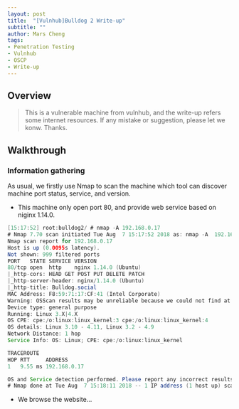 ```yaml
---
layout: post
title:  "[Vulnhub]Bulldog 2 Write-up"
subtitle: ""
author: Mars Cheng
tags: 
- Penetration Testing
- Vulnhub
- OSCP
- Write-up
---
```

## Overview

>This is a vulnerable machine from vulnhub, and the write-up refers some internet resources. If any 
mistake or suggestion, please let we konw. Thanks.


## Walkthrough

### Information gathering
As usual, we firstly use Nmap to scan the machine which tool can discover machine port status, service, and version. 
* This machine only open port 80, and provide web service based on niginx 1.14.0.    


```java
[15:17:52] root:bulldog2/ # nmap -A 192.168.0.17 
# Nmap 7.70 scan initiated Tue Aug  7 15:17:52 2018 as: nmap -A  192.168.0.17 
Nmap scan report for 192.168.0.17
Host is up (0.0095s latency).
Not shown: 999 filtered ports
PORT   STATE SERVICE VERSION
80/tcp open  http    nginx 1.14.0 (Ubuntu)
|_http-cors: HEAD GET POST PUT DELETE PATCH
|_http-server-header: nginx/1.14.0 (Ubuntu)
|_http-title: Bulldog.social
MAC Address: F8:59:71:17:CF:41 (Intel Corporate)
Warning: OSScan results may be unreliable because we could not find at least 1 open and 1 closed port
Device type: general purpose
Running: Linux 3.X|4.X
OS CPE: cpe:/o:linux:linux_kernel:3 cpe:/o:linux:linux_kernel:4
OS details: Linux 3.10 - 4.11, Linux 3.2 - 4.9
Network Distance: 1 hop
Service Info: OS: Linux; CPE: cpe:/o:linux:linux_kernel

TRACEROUTE
HOP RTT     ADDRESS
1   9.55 ms 192.168.0.17

OS and Service detection performed. Please report any incorrect results at https://nmap.org/submit/ .
# Nmap done at Tue Aug  7 15:18:11 2018 -- 1 IP address (1 host up) scanned in 19.32 seconds
```

* We browse the website...


